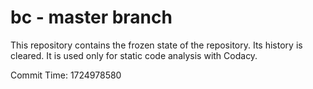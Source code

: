 # bc - master branch

This repository contains the frozen state of the repository.
Its history is cleared. It is used only for static code
analysis with Codacy.

Commit Time: 1724978580
